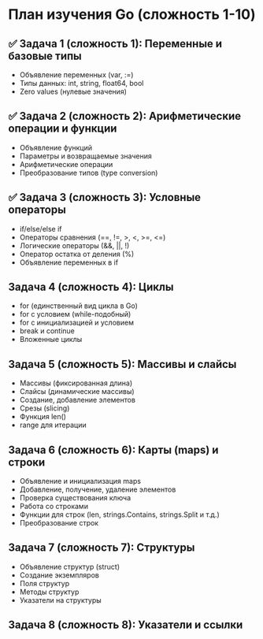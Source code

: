 # План изучения Go (сложность 1-10)

## ✅ Задача 1 (сложность 1): Переменные и базовые типы
- Объявление переменных (var, :=)
- Типы данных: int, string, float64, bool
- Zero values (нулевые значения)

## ✅ Задача 2 (сложность 2): Арифметические операции и функции
- Объявление функций
- Параметры и возвращаемые значения
- Арифметические операции
- Преобразование типов (type conversion)

## ✅ Задача 3 (сложность 3): Условные операторы
- if/else/else if
- Операторы сравнения (==, !=, >, <, >=, <=)
- Логические операторы (&&, ||, !)
- Оператор остатка от деления (%)
- Объявление переменных в if

## Задача 4 (сложность 4): Циклы
- for (единственный вид цикла в Go)
- for с условием (while-подобный)
- for с инициализацией и условием
- break и continue
- Вложенные циклы

## Задача 5 (сложность 5): Массивы и слайсы
- Массивы (фиксированная длина)
- Слайсы (динамические массивы)
- Создание, добавление элементов
- Срезы (slicing)
- Функция len()
- range для итерации

## Задача 6 (сложность 6): Карты (maps) и строки
- Объявление и инициализация maps
- Добавление, получение, удаление элементов
- Проверка существования ключа
- Работа со строками
- Функции для строк (len, strings.Contains, strings.Split и т.д.)
- Преобразование строк

## Задача 7 (сложность 7): Структуры
- Объявление структур (struct)
- Создание экземпляров
- Поля структур
- Методы структур
- Указатели на структуры

## Задача 8 (сложность 8): Указатели и ссылки